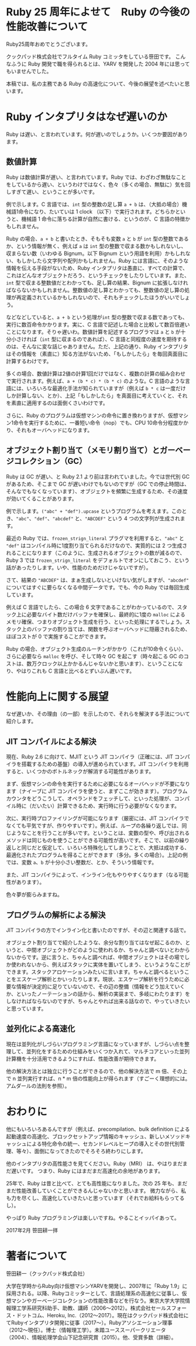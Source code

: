 # Ruby 25 周年によせて　Ruby の今後の性能改善について

Ruby25周年おめでとうございます。

クックパッド株式会社でフルタイム Ruby コミッタをしている笹田です。
こんなふうに Ruby 開発で職を得られるとは、YARV を開発した 2004 年には思ってもいませんでした。

本稿では、私の主務である Ruby の高速化について、今後の展望を述べたいと思います。

# Ruby インタプリタはなぜ遅いのか

Ruby は遅い、と言われています。何が遅いのでしょうか。いくつか要因があります。

## 数値計算

Ruby は数値計算が遅い、と言われています。Ruby では、わざわざ無駄なことをしているから遅い、というわけではなく、色々（多くの場合、無駄に）気を回しすぎて遅い、ということが多いです。

例で示します。C 言語では、`int` 型の整数の足し算 `a + b` は、（大抵の場合）機械語1命令になり、たいていは 1 clock （以下）で実行されます。どちらかというと、機械語 1 命令に落ちる計算が自然に書ける、というのが、C 言語の特徴かもしれません。

Ruby の場合、`a + b` と書いたとき、そもそも変数 `a` と `b` が `int` 型の整数であるか、という情報が無く、例えば `a` は `int` 型の整数で収まる数かもしれないし、収まらない数（いわゆる Bignum。以下 Bignum という用語を利用）かもしれない、もしかしたら文字列や配列かもしれません。Ruby には言語に、そのような情報を伝える手段がないため、Ruby インタプリタは愚直に、すべての計算で、これはどんなオブジェクトだろう、というチェックをしたりしています。また、`int` 型で収まる整数値だとわかっても、足し算の結果、Bignum に拡張しなければならないかもしれません。整数値の足し算とわかっても、整数値の足し算の処理が再定義されているかもしれないので、それもチェックしたほうがいいでしょう。

などなどしていると、`a + b` という処理が`int` 型の整数で収まる数であっても、実行に数百命令かかります。実に、C 言語で記述した場合と比較して数百倍遅いことになります。そりゃ遅いわ。数値計算を記述するプログラマは `a` と `b` が十分小さければ（`int` 型に収まるのであれば）、C 言語と同程度の速度を期待するのは、そんなに変な話じゃありません。ただ、上記の通り、Ruby インタプリタはその情報を（素直に）知る方法がないため、「もしかしたら」を毎回真面目に計算するわけです。

多くの場合、数値計算は2値の計算1回だけではなく、複数の計算の組み合わせで実行されます。例えば、`a + (b * c) * (b * c)` のような。C 言語のような言語には、いろいろな最適化手法が知られていますが（例えば `b * c` は一度だけしか計算しない、とか）、上記「もしかしたら」を真面目に考えていくと、それを素直に適用するのは面倒くさいわけです。

さらに、Ruby のプログラムは仮想マシンの命令に置き換わりますが、仮想マシン1命令を実行するために、一番短い命令（nop）でも、CPU 10命令分程度かかり、それもオーバヘッドになります。

## オブジェクト割り当て（メモリ割り当て）とガーベージコレクション（GC）

Ruby は GC が遅い、と Ruby 2.1 より前は言われていました。今では世代別 GC があるため、そこまで GC が遅いわけでもないのですが（GC での停止時間は、そんなでもなくなっています）、オブジェクトを頻繁に生成するため、その速度が効いてくることがあります。

例で示します。`("abc" + "def").upcase` というプログラムを考えます。このとき、`"abc"`、`"def"`、`"abcdef"` と、`"ABCDEF"` という 4 つの文字列が生成されます。

最近の Ruby では、`frozen_strign_literal` プラグマを利用すると、`"abc"` と `"def"` はコンパイル時に1度割り当てられるだけなので、実質的には 2 つ生成されることになります（このように、生成されるオブジェクトの数が減るので、Ruby 3 では `frozen_strign_literal` をデフォルトでオンにしておこう、という話があったりします。いや、性能のためだけじゃないですが）。

さて、結果の `"ABCDEF"` は、まぁ生成しないといけない気がしますが、`"abcdef"` についてはすぐに要らなくなる中間データです。でも、今の Ruby では毎回生成しています。

例えば C 言語でしたら、この場合 6 文字であることがわかっているので、スタック上に必要なバイト数だけバッファを確保し、最終的に1度の `malloc` によるメモリ確保、つまりオブジェクト生成を行う、といった処理にするでしょう。スタック上のバッファの割り当ては、関数を呼ぶオーバヘッドに隠蔽されるため、ほぼコストが 0 で実施することができます。

Ruby の場合、オブジェクト生成のルーチンがかかり（これが10命令くらい）、さらに必要なら `malloc` を呼び、そして時々 GC を起こす（時々起こる GC のコストは、数万クロック以上かかるんじゃないかと思います）、ということになり、やはりこれも C 言語と比べるとずいぶん遅いです。

# 性能向上に関する展望

なぜ遅いか、その理由（の一部）を示したので、それらを解決する手法について紹介します。

## JIT コンパイルによる解決

現在、Ruby 2.6 に向けて、MJIT という JIT コンパイラ（正確には、JIT コンパイラを搭載するための基盤）の導入が進められています。JIT コンパイラを利用すると、いくつかのボトルネックが解消する可能性があります。

まず、仮想マシンの命令を実行するために必要になるオーバヘッドが不要になります（ナイーブに JIT コンパイラを使うと、まずここが効きます）。プログラムカウンタをどうこうして、オペランドをフェッチして、といった処理が、コンパイル時に（だいたい）計算できるため、実行時に行う必要がなくなります。

次に、実行時プロファイリングが可能になります（厳密には、JIT コンパイラでなくても平気ですが、作りやすいです）。例えば、ループの各繰り返しでは、同じようなことを行うことが多いです。ということは、変数の型や、呼び出されるメソッドは同じものを使うことができる可能性が高いです。そこで、以前の繰り返しと同じだと仮定して、いろいろ特殊化してしまうことで、大抵は成功する、最適化されたプログラムを得ることができます（多分。多くの場合）。上記の例では、変数 `a`、`b` が十分小さい整数だ、とか、そういう情報です。

また、JIT コンパイラによって、インライン化もやりやすくなります（なる可能性があります）。

色々夢が膨らみますね。

## プログラムの解析による解決

JIT コンパイラの方でインライン化と書いたのですが、その辺と関連する話で。

オブジェクト割り当てで紹介したような、余分な割り当てはなぜ起こるのか、というと、中間オブジェクトがどのように使われるか、ちゃんと調べないとわからないからです。逆に言うと、ちゃんと調べれば、中間オブジェクトはその場でしか使われないから、例えばスタックに実体を置いてしまう、というようなことができます。スタックアロケーションみたいに言います。ちゃんと調べるということをエスケープ解析とかいったりします。現状、エスケープ解析を行うために必要な情報が決定的に足りていないので、その辺の整備（情報をどう加えていくか、といったノーテーションの話から、解析の実装まで、多岐にわたります）をしなければならないのですが、ちゃんとやれば出来る話なので、やっていきたいと思っています。

## 並列化による高速化

現在は並列化がしづらいプログラミング言語になっていますが、しづらい点を整理して、並列化をするための仕組みをいくつか入れて、マルチコアといった並列計算機を十分活用できるようにすれば、性能改善が期待できます。

他の解決方法とは独立に行うことができるので、他の解決方法で m 倍、その上で n 並列実行すれば、n * m 倍の性能向上が得られます（すごーく理想的には。アムダールの法則を参照）。

# おわりに

他にもいろいろあるんですが（例えば、precompilation、bulk definition による起動速度の高速化、ブロックセットアップ情報のキャッシュ、新しいメソッドキャッシュによる特化命令の統一、セカンドレベルヒープの導入とその世代別管理、等々）、面倒になってきたのでそろそろ終わりにします。

他のインタプリタの高性能さを見てください。Ruby（MRI） は、やはりまだまだ遅いです。
つまり、Ruby にはまだまだ高速化の余地があります。

25年で、Ruby は昔と比べて、とても高性能になりました。次の 25 年も、まだまだ性能改善していくことができるんじゃないかと思います。
微力ながら、私も力を尽くし、高速化していきたいと思っています（それでお給料もらってるし）。

やっぱり Ruby プログラミングは楽しいですね。やることイッパイあって。

2017年2月 笹田耕一拝

# 著者について

笹田耕一（クックパッド株式会社）

大学在学時からRuby向け仮想マシンYARVを開発し、2007年に「Ruby 1.9」に採用される。以降、Rubyコミッターとして、言語処理系の高速化に従事し、仮想マシンやガーベージコレクションの性能改善などを行なう。東京大学大学院情報理工学系研究科助手、助教、講師（2006～2012）。株式会社セールスフォース・ドットコム、Heroku, Inc.（2012～2017）。現在はクックパッド株式会社にてRubyインタプリタ開発に従事（2017～）。Rubyアソシエーション理事 （2012～現任）。博士（情報理工学）。未踏ユーススーパークリエータ（2004）、情報処理学会山下記念研究賞（2015）。他、受賞多数（詳細）。 
 
